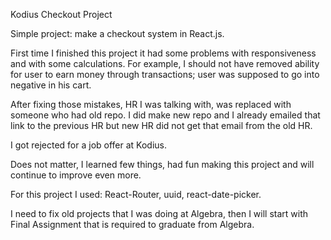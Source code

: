 Kodius Checkout Project

Simple project: make a checkout system in React.js.

First time I finished this project it had some problems with responsiveness and
with some calculations. For example, I should not have removed ability for user
to earn money through transactions; user was supposed to go into negative in his 
cart.

After fixing those mistakes, HR I was talking with, was replaced with someone
who had old repo. I did make new repo and I already emailed that link to the
previous HR but new HR did not get that email from the old HR.

I got rejected for a job offer at Kodius.

Does not matter, I learned few things, had fun making this project and will continue to improve even more.

For this project I used: React-Router, uuid, react-date-picker.

I need to fix old projects that I was doing at Algebra, then I will start with 
Final Assignment that is required to graduate from Algebra.

